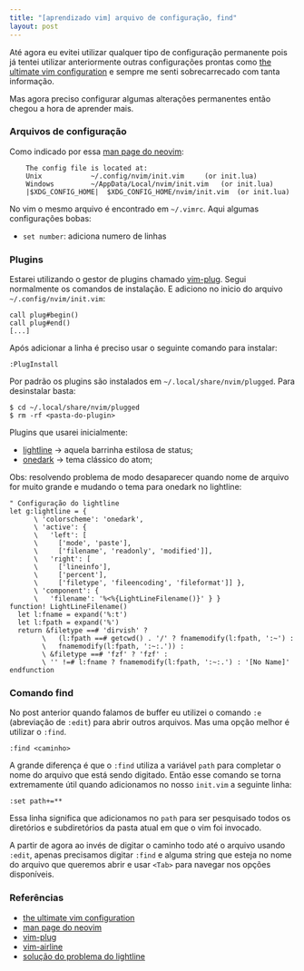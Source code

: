 ```yaml
---
title: "[aprendizado vim] arquivo de configuração, find"
layout: post
---
```


Até agora eu evitei utilizar qualquer tipo de configuração permanente
pois já tentei utilizar anteriormente outras configurações prontas como 
[the ultimate vim configuration] e sempre me senti sobrecarrecado com tanta
informação.

Mas agora preciso configurar algumas alterações permanentes então chegou a
hora de aprender mais.

### Arquivos de configuração

Como indicado por essa [man page do neovim]:

```
	The config file is located at:
	Unix			~/.config/nvim/init.vim		(or init.lua)
	Windows			~/AppData/Local/nvim/init.vim	(or init.lua)
	|$XDG_CONFIG_HOME|	$XDG_CONFIG_HOME/nvim/init.vim	(or init.lua)
```

No vim o mesmo arquivo é encontrado em `~/.vimrc`. Aqui algumas configurações
bobas:

- `set number`: adiciona numero de linhas

### Plugins

Estarei utilizando o gestor de plugins chamado [vim-plug]. Segui normalmente os
comandos de instalação. E adiciono no inicio do arquivo `~/.config/nvim/init.vim`:

```
call plug#begin()
call plug#end()
[...]
```

Após adicionar a linha é preciso usar o seguinte comando para instalar:

```
:PlugInstall
```

Por padrão os plugins são instalados em `~/.local/share/nvim/plugged`. Para 
desinstalar basta:

```
$ cd ~/.local/share/nvim/plugged
$ rm -rf <pasta-do-plugin>
```

Plugins que usarei inicialmente:

- [lightline] -> aquela barrinha estilosa de status;
- [onedark] -> tema clássico do atom;

Obs: resolvendo problema de modo desaparecer quando nome de arquivo for muito
grande e mudando o tema para onedark no lightline:

```vim
" Configuração do lightline
let g:lightline = {
      \ 'colorscheme': 'onedark',
      \ 'active': {
      \   'left': [
      \     ['mode', 'paste'],
      \     ['filename', 'readonly', 'modified']],
      \   'right': [
      \     ['lineinfo'],
      \     ['percent'],
      \     ['filetype', 'fileencoding', 'fileformat']] },
      \ 'component': {
      \   'filename': '%<%{LightLineFilename()}' } }
function! LightLineFilename()
  let l:fname = expand('%:t')
  let l:fpath = expand('%')
  return &filetype ==# 'dirvish' ?
        \   (l:fpath ==# getcwd() . '/' ? fnamemodify(l:fpath, ':~') :
        \   fnamemodify(l:fpath, ':~:.')) :
        \ &filetype ==# 'fzf' ? 'fzf' :
        \ '' !=# l:fname ? fnamemodify(l:fpath, ':~:.') : '[No Name]'
endfunction
```

### Comando find

No post anterior quando falamos de buffer eu utilizei o comando `:e`
(abreviação de `:edit`) para abrir outros arquivos. Mas uma opção melhor
é utilizar o `:find`.

```
:find <caminho>
```

A grande diferença é que o `:find` utiliza a variável `path` para completar
o nome do arquivo que está sendo digitado. Então esse comando se torna
extremamente útil quando adicionamos no nosso `init.vim` a seguinte linha:

```
:set path+=**
```

Essa linha significa que adicionamos no `path` para ser pesquisado todos
os diretórios e subdiretórios da pasta atual em que o vim foi invocado.

A partir de agora ao invés de digitar o caminho todo até o arquivo usando
`:edit`, apenas precisamos digitar `:find` e alguma string que esteja no
nome do arquivo que queremos abrir e usar `<Tab>` para navegar nos opções
disponíveis.

### Referências

+ [the ultimate vim configuration]
+ [man page do neovim]
+ [vim-plug]
+ [vim-airline]
+ [solução do problema do lightline]

[the ultimate vim configuration]: https://github.com/amix/vimrc
[man page do neovim]: https://wiki.archlinux.org/title/Neovim
[vim-plug]: https://github.com/junegunn/vim-plug
[vim-airline]: https://github.com/vim-airline/vim-airline
[lightline]: https://github.com/itchyny/lightline.vim
[onedark]: joshdick/onedark.vim
[solução do problema do lightline]: https://github.com/itchyny/lightline.vim/issues/237
